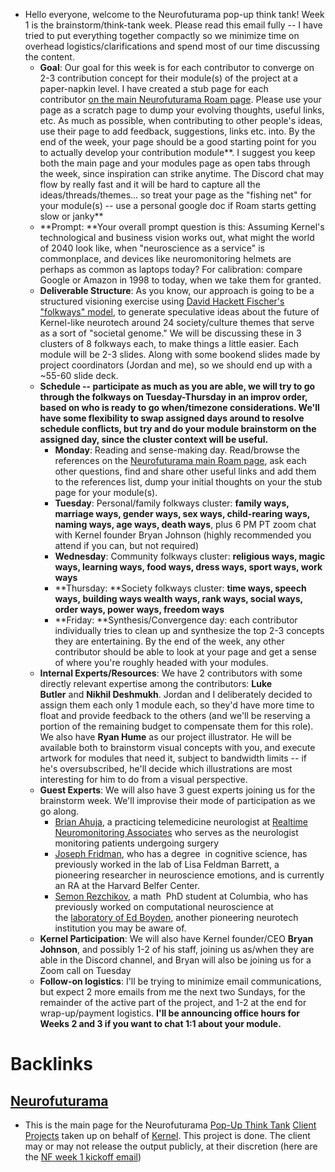 - Hello everyone, welcome to the Neurofuturama pop-up think tank! Week 1 is the brainstorm/think-tank week. Please read this email fully -- I have tried to put everything together compactly so we minimize time on overhead logistics/clarifications and spend most of our time discussing the content.
    - **Goal**: Our goal for this week is for each contributor to converge on 2-3 contribution concept for their module(s) of the project at a paper-napkin level. I have created a stub page for each contributor [on the main Neurofuturama Roam page](https://roamresearch.com/#/app/ArtOfGig/page/Cap6_MuVN?help). Please use your page as a scratch page to dump your evolving thoughts, useful links, etc. As much as possible, when contributing to other people's ideas, use their page to add feedback, suggestions, links etc. into. By the end of the week, your page should be a good starting point for you to actually develop your contribution module**. I suggest you keep both the main page and your modules page as open tabs through the week, since inspiration can strike anytime. The Discord chat may flow by really fast and it will be hard to capture all the ideas/threads/themes... so treat your page as the "fishing net" for your module(s) -- use a personal google doc if Roam starts getting slow or janky**
    - **Prompt: **Your overall prompt question is this: Assuming Kernel's technological and business vision works out, what might the world of 2040 look like, when "neuroscience as a service" is commonplace, and devices like neuromonitoring helmets are perhaps as common as laptops today? For calibration: compare Google or Amazon in 1998 to today, when we take them for granted.
    - **Deliverable Structure**: As you know, our approach is going to be a structured visioning exercise using [David Hackett Fischer's "folkways" model](https://www.dropbox.com/s/65zb2jm7vclwq78/folkways.pdf?dl=0), to generate speculative ideas about the future of Kernel-like neurotech around 24 society/culture themes that serve as a sort of "societal genome." We will be discussing these in 3 clusters of 8 folkways each, to make things a little easier. Each module will be 2-3 slides. Along with some bookend slides made by project coordinators (Jordan and me), so we should end up with a ~55-60 slide deck.
    - **Schedule -- participate as much as you are able, we will try to go through the folkways on Tuesday-Thursday in an improv order, based on who is ready to go when/timezone considerations. We'll have some flexibility to swap assigned days around to resolve schedule conflicts, but try and do your module brainstorm on the assigned day, since the cluster context will be useful.**
        - **Monday**: Reading and sense-making day. Read/browse the references on the [Neurofuturama main Roam page](https://roamresearch.com/#/app/ArtOfGig/page/Cap6_MuVN?help), ask each other questions, find and share other useful links and add them to the references list, dump your initial thoughts on your the stub page for your module(s).
        - **Tuesday**: Personal/family folkways cluster: __family ways, marriage ways, gender ways, sex ways, child-rearing ways, naming ways, age ways, death ways__, plus 6 PM PT zoom chat with Kernel founder Bryan Johnson (highly recommended you attend if you can, but not required)
        - **Wednesday**: Community folkways cluster: __religious ways, magic ways, learning ways, food ways, dress ways, sport ways, work ways__
        - **Thursday: **Society folkways cluster: __time ways, speech ways, building ways wealth ways, rank ways, social ways, order ways, power ways, freedom ways__
        - **Friday: **Synthesis/Convergence day: each contributor individually tries to clean up and synthesize the top 2-3 concepts they are entertaining. By the end of the week, any other contributor should be able to look at your page and get a sense of where you're roughly headed with your modules.
    - **Internal Experts/Resources**: We have 2 contributors with some directly relevant expertise among the contributors: **Luke Butler** and **Nikhil Deshmukh**. Jordan and I deliberately decided to assign them each only 1 module each, so they'd have more time to float and provide feedback to the others (and we'll be reserving a portion of the remaining budget to compensate them for this role). We also have **Ryan Hume** as our project illustrator. He will be available both to brainstorm visual concepts with you, and execute artwork for modules that need it, subject to bandwidth limits -- if he's oversubscribed, he'll decide which illustrations are most interesting for him to do from a visual perspective.
    - **Guest Experts**: We will also have 3 guest experts joining us for the brainstorm week. We'll improvise their mode of participation as we go along.
        - [Brian Ahuja](https://www.linkedin.com/in/brianahuja/), a practicing telemedicine neurologist at [Realtime Neuromonitoring Associates](https://www.rtnassociates.com/) who serves as the neurologist monitoring patients undergoing surgery
        - [Joseph Fridman](https://www.josephfridman.com/about), who has a degree  in cognitive science, has previously worked in the lab of Lisa Feldman Barrett, a pioneering researcher in neuroscience emotions, and is currently an RA at the Harvard Belfer Center.
        - [Semon Rezchikov](https://www.linkedin.com/in/semon-rezchikov-87351858/), a math  PhD student at Columbia, who has previously worked on computational neuroscience at the [laboratory of Ed Boyden](http://syntheticneurobiology.org/), another pioneering neurotech institution you may be aware of.
    - **Kernel Participation**: We will also have Kernel founder/CEO **Bryan Johnson**, and possibly 1-2 of his staff, joining us as/when they are able in the Discord channel, and Bryan will also be joining us for a Zoom call on Tuesday
    - **Follow-on logistics**: I'll be trying to minimize email communications, but expect 2 more emails from me the next two Sundays, for the remainder of the active part of the project, and 1-2 at the end for wrap-up/payment logistics. **I'll be announcing office hours for Weeks 2 and 3 if you want to chat 1:1 about your module.**

# Backlinks
## [Neurofuturama](<Neurofuturama.md>)
- This is the main page for the Neurofuturama [Pop-Up Think Tank](<Pop-Up Think Tank.md>) [Client Projects](<Client Projects.md>) taken up on behalf of [Kernel](https://kernel.co). This project is done. The client may or may not release the output publicly, at their discretion (here are the [NF week 1 kickoff email](<NF week 1 kickoff email.md>))

